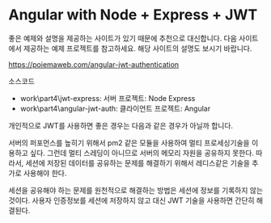 # Angular with Node + Express + JWT

좋은 예제와 설명을 제공하는 사이트가 있기 때문에 추천으로 대신합니다. 다음 사이트에서 제공하는 예제 프로젝트를 참고하세요. 해당 사이트의 설명도 보시기 바랍니다.

https://poiemaweb.com/angular-jwt-authentication

소스코드

* work\part4\jwt-express: 서버 프로젝트: Node Express
* work\part4\angular-jwt-auth: 클라이언트 프로젝트: Angular

개인적으로 JWT를 사용하면 좋은 경우는 다음과 같은 경우가 아닐까 합니다. 

서버의 퍼포먼스를 높히기 위해서 pm2 같은 모듈을 사용하여 멀티 프로세싱기술을 이용하고 싶다. 그런데 멀티 스레딩이 아니므로 서버의 메모리 자원을 공유하지 못한다. 따라서, 세션에 저장된 데이터를 공유하는 문제를 해결하기 위해서 레디스같은 기술을 추가로 사용해야 한다. 

세션을 공유해야 하는 문제를 원천적으로 해결하는 방법은 세션에 정보를 기록하지 않는 것이다. 사용자 인증정보를 세션에 저장하지 않고 대신 JWT 기술을 사용하면 간단히 해결된다.
